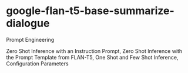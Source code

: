 # google-flan-t5-base-summarize-dialogue
Prompt Engineering

Zero Shot Inference with an Instruction Prompt, Zero Shot Inference with the Prompt Template from FLAN-T5,
One Shot and Few Shot Inference, Configuration Parameters
